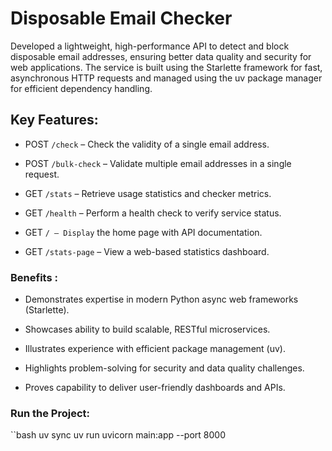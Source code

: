 # Disposable Email Checker
Developed a lightweight, high-performance API to detect and block disposable email addresses, ensuring better data quality and security for web applications. The service is built using the Starlette framework for fast, asynchronous HTTP requests and managed using the uv package manager for efficient dependency handling.

## Key Features:

- POST `/check` – Check the validity of a single email address.

- POST `/bulk-check` – Validate multiple email addresses in a single request.

- GET `/stats` – Retrieve usage statistics and checker metrics.

- GET `/health` – Perform a health check to verify service status.

- GET `/ – Display` the home page with API documentation.

- GET `/stats-page` – View a web-based statistics dashboard.

### Benefits :

- Demonstrates expertise in modern Python async web frameworks (Starlette).

- Showcases ability to build scalable, RESTful microservices.

- Illustrates experience with efficient package management (uv).

- Highlights problem-solving for security and data quality challenges.

- Proves capability to deliver user-friendly dashboards and APIs.


### Run the Project:  

``bash
uv sync
uv run uvicorn main:app --port 8000
```
